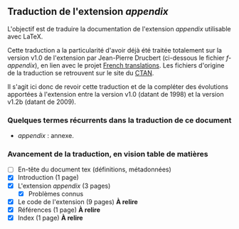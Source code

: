 ## Traduction de l'extension *appendix*

L'objectif est de traduire la documentation de l'extension *appendix* utilisable avec LaTeX. 

Cette traduction a la particularité d'avoir déjà été traitée totalement sur la version v1.0 de l'extension par Jean-Pierre Drucbert (ci-dessous le fichier *f-appendix*), en lien avec le projet [French translations](https://www.ctan.org/pkg/french-translations). Les fichiers d'origine de la traduction se retrouvent sur le site du [CTAN](https://www.ctan.org/tex-archive/info/french-translations/macros/latex/contrib/supported/appendix).

Il s'agit ici donc de revoir cette traduction et de la compléter des évolutions apportées à l'extension entre la version v1.0 (datant de 1998) et la version v1.2b (datant de 2009).

### Quelques termes récurrents dans la traduction de ce document
- *appendix* : annexe. 

### Avancement de la traduction, en vision table de matières
- [ ] En-tête du document tex (définitions, métadonnées)
- [x] Introduction (1 page)
- [x] L'extension *appendix* (3 pages)
  - [x] Problèmes connus
- [x] Le code de l'extension (9 pages) **À relire**
- [x] Références (1 page) **À relire**
- [x] Index (1 page) **À relire**

